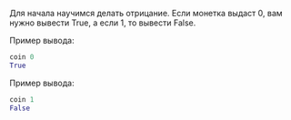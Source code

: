 Для начала научимся делать отрицание. Если монетка выдаст 0, вам нужно вывести True, а если 1, то вывести False.

Пример вывода:

```python
coin 0
True
```

Пример вывода:

```python
coin 1
False
```